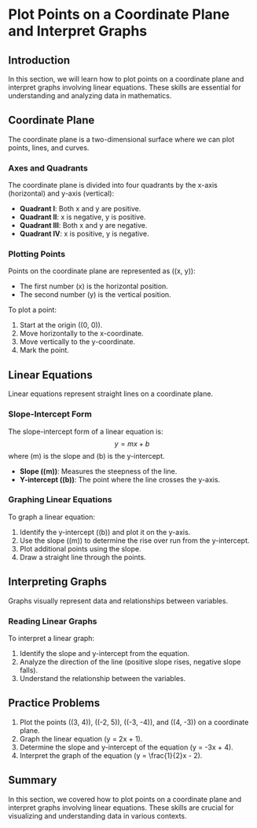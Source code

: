 # Plot Points on a Coordinate Plane and Interpret Graphs

## Introduction
In this section, we will learn how to plot points on a coordinate plane and interpret graphs involving linear equations. These skills are essential for understanding and analyzing data in mathematics.

## Coordinate Plane
The coordinate plane is a two-dimensional surface where we can plot points, lines, and curves.

### Axes and Quadrants
The coordinate plane is divided into four quadrants by the x-axis (horizontal) and y-axis (vertical):
- **Quadrant I**: Both x and y are positive.
- **Quadrant II**: x is negative, y is positive.
- **Quadrant III**: Both x and y are negative.
- **Quadrant IV**: x is positive, y is negative.

### Plotting Points
Points on the coordinate plane are represented as \((x, y)\):
- The first number \(x\) is the horizontal position.
- The second number \(y\) is the vertical position.

To plot a point:
1. Start at the origin \((0, 0)\).
2. Move horizontally to the x-coordinate.
3. Move vertically to the y-coordinate.
4. Mark the point.

## Linear Equations
Linear equations represent straight lines on a coordinate plane.

### Slope-Intercept Form
The slope-intercept form of a linear equation is:
$$y = mx + b$$
where \(m\) is the slope and \(b\) is the y-intercept.

- **Slope (\(m\))**: Measures the steepness of the line.
- **Y-intercept (\(b\))**: The point where the line crosses the y-axis.

### Graphing Linear Equations
To graph a linear equation:
1. Identify the y-intercept (\(b\)) and plot it on the y-axis.
2. Use the slope (\(m\)) to determine the rise over run from the y-intercept.
3. Plot additional points using the slope.
4. Draw a straight line through the points.

## Interpreting Graphs
Graphs visually represent data and relationships between variables.

### Reading Linear Graphs
To interpret a linear graph:
1. Identify the slope and y-intercept from the equation.
2. Analyze the direction of the line (positive slope rises, negative slope falls).
3. Understand the relationship between the variables.

## Practice Problems
1. Plot the points \((3, 4)\), \((-2, 5)\), \((-3, -4)\), and \((4, -3)\) on a coordinate plane.
2. Graph the linear equation \(y = 2x + 1\).
3. Determine the slope and y-intercept of the equation \(y = -3x + 4\).
4. Interpret the graph of the equation \(y = \frac{1}{2}x - 2\).

## Summary
In this section, we covered how to plot points on a coordinate plane and interpret graphs involving linear equations. These skills are crucial for visualizing and understanding data in various contexts.

